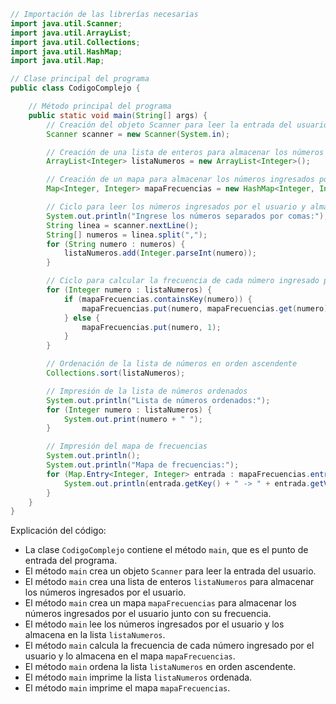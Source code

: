 ```java
// Importación de las librerías necesarias
import java.util.Scanner;
import java.util.ArrayList;
import java.util.Collections;
import java.util.HashMap;
import java.util.Map;

// Clase principal del programa
public class CodigoComplejo {

    // Método principal del programa
    public static void main(String[] args) {
        // Creación del objeto Scanner para leer la entrada del usuario
        Scanner scanner = new Scanner(System.in);

        // Creación de una lista de enteros para almacenar los números ingresados por el usuario
        ArrayList<Integer> listaNumeros = new ArrayList<Integer>();

        // Creación de un mapa para almacenar los números ingresados por el usuario junto con su frecuencia
        Map<Integer, Integer> mapaFrecuencias = new HashMap<Integer, Integer>();

        // Ciclo para leer los números ingresados por el usuario y almacenarlos en la lista
        System.out.println("Ingrese los números separados por comas:");
        String linea = scanner.nextLine();
        String[] numeros = linea.split(",");
        for (String numero : numeros) {
            listaNumeros.add(Integer.parseInt(numero));
        }

        // Ciclo para calcular la frecuencia de cada número ingresado por el usuario y almacenarla en el mapa
        for (Integer numero : listaNumeros) {
            if (mapaFrecuencias.containsKey(numero)) {
                mapaFrecuencias.put(numero, mapaFrecuencias.get(numero) + 1);
            } else {
                mapaFrecuencias.put(numero, 1);
            }
        }

        // Ordenación de la lista de números en orden ascendente
        Collections.sort(listaNumeros);

        // Impresión de la lista de números ordenados
        System.out.println("Lista de números ordenados:");
        for (Integer numero : listaNumeros) {
            System.out.print(numero + " ");
        }

        // Impresión del mapa de frecuencias
        System.out.println();
        System.out.println("Mapa de frecuencias:");
        for (Map.Entry<Integer, Integer> entrada : mapaFrecuencias.entrySet()) {
            System.out.println(entrada.getKey() + " -> " + entrada.getValue());
        }
    }
}
```

Explicación del código:

* La clase `CodigoComplejo` contiene el método `main`, que es el punto de entrada del programa.
* El método `main` crea un objeto `Scanner` para leer la entrada del usuario.
* El método `main` crea una lista de enteros `listaNumeros` para almacenar los números ingresados por el usuario.
* El método `main` crea un mapa `mapaFrecuencias` para almacenar los números ingresados por el usuario junto con su frecuencia.
* El método `main` lee los números ingresados por el usuario y los almacena en la lista `listaNumeros`.
* El método `main` calcula la frecuencia de cada número ingresado por el usuario y lo almacena en el mapa `mapaFrecuencias`.
* El método `main` ordena la lista `listaNumeros` en orden ascendente.
* El método `main` imprime la lista `listaNumeros` ordenada.
* El método `main` imprime el mapa `mapaFrecuencias`.